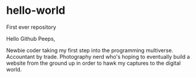 # hello-world
First ever repository

Hello Github Peeps,

Newbie coder taking my first step into the programming multiverse.
Accountant by trade.
Photography nerd who's hoping to eventually build a website from the ground up in order to hawk my captures to the digital world.
